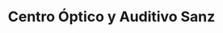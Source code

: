 ---
title: "Centro Óptico y Auditivo Sanz"
url: /xirivella/centro-optico-y-auditivo-sanz/
shop: óptico
---